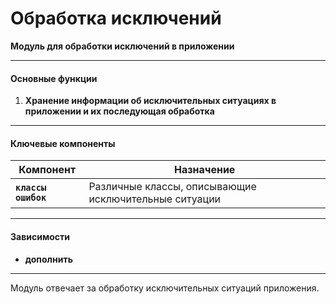 # Обработка исключений

**Модуль для обработки исключений в приложении**

---

#### Основные функции
1. **Хранение информации об исключительных ситуациях в приложении и их последующая обработка**

---

#### Ключевые компоненты
| Компонент                    | Назначение                                            |
|------------------------------|-------------------------------------------------------|
| **`классы ошибок`**          | Различные классы, описывающие исключительные ситуации | 


---


#### Зависимости
- **дополнить**

---

Модуль отвечает за обработку исключительных ситуаций приложения.

